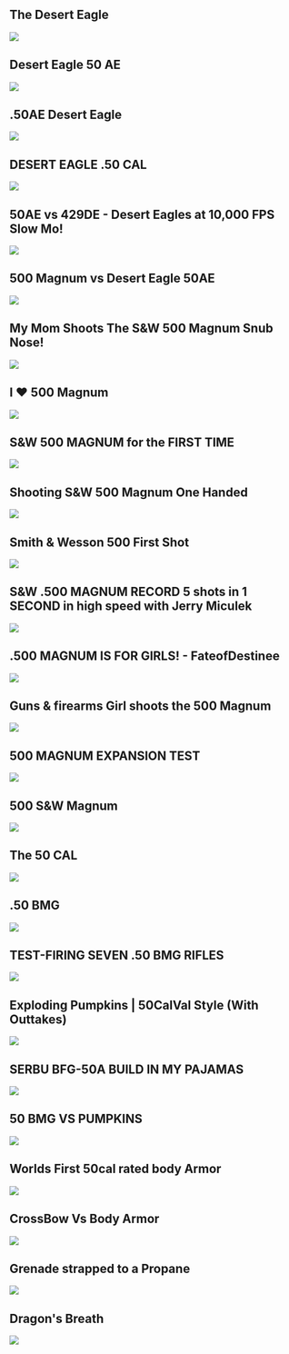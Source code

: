 The Desert Eagle
----------------

[![](/image/yid-jmFoZ-EaiG4.jpg)](https://www.youtube.com/watch?v=jmFoZ-EaiG4)

Desert Eagle 50 AE
------------------

[![](/image/yid-nb7tWcohYSY.jpg)](https://www.youtube.com/watch?v=nb7tWcohYSY)

.50AE Desert Eagle
------------------

[![](/image/yid-CKpCpoYDhaE.jpg)](https://www.youtube.com/watch?v=CKpCpoYDhaE)

DESERT EAGLE .50 CAL
--------------------

[![](/image/yid-reBUHdjSquI.jpg)](https://www.youtube.com/watch?v=reBUHdjSquI)

50AE vs 429DE - Desert Eagles at 10,000 FPS Slow Mo!
----------------------------------------------------

[![](/image/yid-VInwlqwqB1A.jpg)](https://www.youtube.com/watch?v=VInwlqwqB1A)

500 Magnum vs Desert Eagle 50AE
-------------------------------

[![](/image/yid-F8VNXTD3Y2E.jpg)](https://www.youtube.com/watch?v=F8VNXTD3Y2E)

My Mom Shoots The S&W 500 Magnum Snub Nose!
-------------------------------------------

[![](/image/yid-krmcdz7QWe8.jpg)](https://www.youtube.com/watch?v=krmcdz7QWe8)

I ❤️ 500 Magnum
---------------

[![](/image/yid--qDafpN2uMY.jpg)](https://www.youtube.com/watch?v=-qDafpN2uMY)

S&W 500 MAGNUM for the FIRST TIME
---------------------------------

[![](/image/yid-yg2qj29EReE.jpg)](https://www.youtube.com/watch?v=yg2qj29EReE)

Shooting S&W 500 Magnum One Handed
----------------------------------

[![](/image/yid-WDcsW7ZEcAQ.jpg)](https://www.youtube.com/watch?v=WDcsW7ZEcAQ)

Smith & Wesson 500 First Shot
-----------------------------

[![](/image/yid-Wznz_3wARx8.jpg)](https://www.youtube.com/watch?v=Wznz_3wARx8)

S&W .500 MAGNUM RECORD 5 shots in 1 SECOND in high speed with Jerry Miculek
---------------------------------------------------------------------------

[![](/image/yid-nOzyqiT1FFA.jpg)](https://www.youtube.com/watch?v=nOzyqiT1FFA)

.500 MAGNUM IS FOR GIRLS! - FateofDestinee
------------------------------------------

[![](/image/yid-ygE7GdpXA8Q.jpg)](https://www.youtube.com/watch?v=ygE7GdpXA8Q)

Guns & firearms Girl shoots the 500 Magnum
------------------------------------------

[![](/image/yid-4giatn0C__I.jpg)](https://www.youtube.com/watch?v=4giatn0C__I)

500 MAGNUM EXPANSION TEST
-------------------------

[![](/image/yid-mXa0RSsGNCc.jpg)](https://www.youtube.com/watch?v=mXa0RSsGNCc)

500 S&W Magnum
--------------

[![](/image/yid-J-FG9ZKerGM.jpg)](https://www.youtube.com/watch?v=J-FG9ZKerGM)

The 50 CAL
----------

[![](/image/yid-3asZtj-fZks.jpg)](https://www.youtube.com/watch?v=3asZtj-fZks)

.50 BMG
-------

[![](/image/yid-XVoAZ7-yXO4.jpg)](https://www.youtube.com/watch?v=XVoAZ7-yXO4)

TEST-FIRING SEVEN .50 BMG RIFLES
--------------------------------

[![](/image/yid-k6KC2FF011A.jpg)](https://www.youtube.com/watch?v=k6KC2FF011A)

Exploding Pumpkins | 50CalVal Style (With Outtakes)
---------------------------------------------------

[![](/image/yid-Guk7ef4NzgY.jpg)](https://www.youtube.com/watch?v=Guk7ef4NzgY)

SERBU BFG-50A BUILD IN MY PAJAMAS
---------------------------------

[![](/image/yid-fEnUzxaxGxw.jpg)](https://www.youtube.com/watch?v=fEnUzxaxGxw)

50 BMG VS PUMPKINS
------------------

[![](/image/yid-Cc96Gyw7JH0.jpg)](https://www.youtube.com/watch?v=Cc96Gyw7JH0)

Worlds First 50cal rated body Armor
-----------------------------------

[![](/image/yid-cxyJRGxWN0k.jpg)](https://www.youtube.com/watch?v=cxyJRGxWN0k)

CrossBow Vs Body Armor
----------------------

[![](/image/yid-sFUWkNOnxqU.jpg)](https://www.youtube.com/watch?v=sFUWkNOnxqU)

Grenade strapped to a Propane
-----------------------------

[![](/image/yid-4bY-G5wAHqM.jpg)](https://www.youtube.com/watch?v=4bY-G5wAHqM)

Dragon's Breath
---------------

[![](/image/yid-J_MiqOoGenE.jpg)](https://www.youtube.com/watch?v=J_MiqOoGenE)